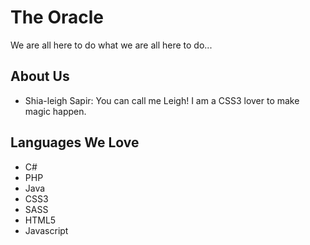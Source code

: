 # The Oracle

We are all here to do what we are all here to do...

## About Us

- Shia-leigh Sapir: You can call me Leigh! I am a CSS3 lover to make magic happen.

## Languages We Love

- C#
- PHP
- Java
- CSS3
- SASS
- HTML5
- Javascript
